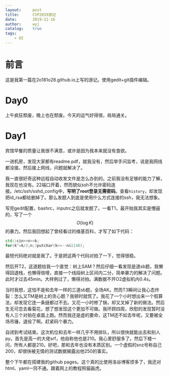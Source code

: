 ```yaml
---
layout:		post
title:		CSP2019游记
date:		2019-11-16
author:		wyj
catalog:	true
tags:
    - OI
---
```


# 前言

这是我第一篇在2o181o28.github.io上写的游记。使用gedit+git插件编辑。

# Day0

上午疯狂颓废，晚上也在颓废。今天的运气好得很，局局通关。

# Day1

宾馆早餐的质量让我很不满意，或许是因为我本来就没有食欲。

一进机房，发现大家都有readme.pdf，就我没有，然后举手问监考，说是我网线都没接。然后接上网线，问题就解决了。

我一直很好奇这种远程自动收发文件是怎么办到的。之前我没有足够的能力了解，我现在也没有。22端口开着，然而貌似ssh不允许密码连接。/etc/ssh/sshd_config中，**写明了root登录无需密码**。查看`history`，却发现把id_rsa都给删掉了。那么发题人到底是使用什么方式连接的ssh，我无法想象。

写完gedit配置，bashrc，inputrc之后就发题了。一看T1，最开始我其实是懵逼的，写了一个$$O(\log K)$$的暴力。然后我回想起了曾经看过的维基百科，才写了如下代码：
```cpp
std::cin>>n>>k;
for(k^=k/2;n;)putchar(k>>--n&1|48);
```
最短代码绝对就是我了。于是把这两个代码对拍了一下，觉得很稳。

然后开T2，这道题给我一个直觉：树上SAM？然后仔细一看发现是道sb题，我懒得回退栈，也懒得倍增，直接一个线段树上区间内二分，简单暴力的解决了问题。此时才过去45min。大样例过了，懒得对拍。满数据不开O2虚拟机内0.4s。

当时我想，这怕不是和去年一样的三道sb题，全场AK。然而T3瞬间让我心态炸裂：怎么又TM是树上的贪心题？我顿时就慌了。我花了一个小时想出来一个假算法，却发现它连一条链都过不去。又花一小时修了锅，却又叉掉了新的做法。然后生无可恋去看菊花，想了想发现这个更加不可做。我环顾四周，欣慰的发现暂时没有人三个对拍在桌面上跑。然而我还是虚的要命，这TM还不如去年呢，又要被全场吊锤，退役了啊。赶紧码个暴力。

自闭到考试结束。这次机位和去年一样几乎不用排队，所以很快就能出去和别人py。首先是高一的大佬srf，他自称他也是210。我心里舒服多了。然后下楼一问，所有人都是210。好吧，那和去年也没有本质区别。一个虚假的snz号称自己200，却很快被无情的测试数据揭露出他250的事实。

整个下午都在搭建我的github pages。这个真的比使用洛谷博客烦多了，我还对html、yaml一窍不通。跟着网上的教程照猫画虎。


